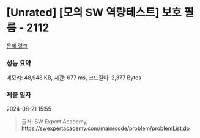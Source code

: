 # [Unrated] [모의 SW 역량테스트] 보호 필름 - 2112 

[문제 링크](https://swexpertacademy.com/main/code/problem/problemDetail.do?contestProbId=AV5V1SYKAaUDFAWu) 

### 성능 요약

메모리: 48,948 KB, 시간: 677 ms, 코드길이: 2,377 Bytes

### 제출 일자

2024-08-21 15:55



> 출처: SW Expert Academy, https://swexpertacademy.com/main/code/problem/problemList.do